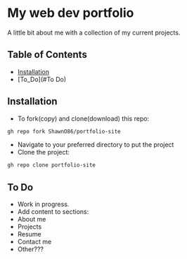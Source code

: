 # My web dev portfolio

A little bit about me with a collection of my current projects.

## Table of Contents

- [Installation](#installation)
- [To_Do](#To Do)

## Installation

- To fork(copy) and clone(download) this repo:
```sh
gh repo fork ShawnO86/portfolio-site
```
- Navigate to your preferred directory to put the project
- Clone the project:
```sh
gh repo clone portfolio-site
```

## To Do 

- Work in progress. 
- Add content to sections:
- About me
- Projects
- Resume
- Contact me
- Other???
